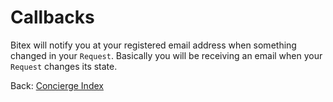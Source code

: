 
# Callbacks

Bitex will notify you at your registered email address when something changed in your `Request`.
Basically you will be receiving an email when your `Request` changes its state.

<div class="footer-nav">
  <span>
    Back:
    <a href="/concierge/">Concierge Index</a>
  </span>
</div>
